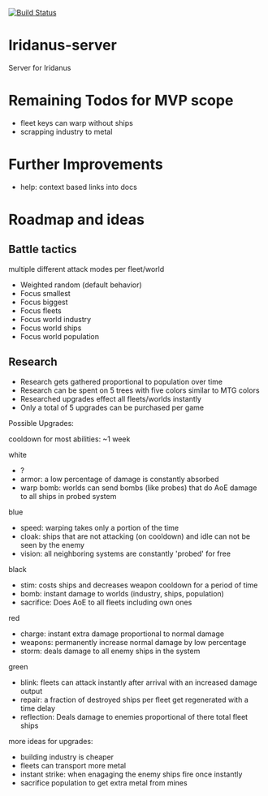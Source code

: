 [![Build Status](https://travis-ci.org/Tschaul/iridanus-server.svg?branch=master)](https://travis-ci.org/Tschaul/iridanus-server)

# Iridanus-server
Server for Iridanus

# Remaining Todos for MVP scope

- fleet keys can warp without ships
- scrapping industry to metal

# Further Improvements

- help: context based links into docs

# Roadmap and ideas

## Battle tactics

multiple different attack modes per fleet/world

- Weighted random (default behavior)
- Focus smallest
- Focus biggest
- Focus fleets
- Focus world industry
- Focus world ships
- Focus world population

## Research

- Research gets gathered proportional to population over time
- Research can be spent on 5 trees with five colors similar to MTG colors
- Researched upgrades effect all fleets/worlds instantly
- Only a total of 5 upgrades can be purchased per game

Possible Upgrades:

cooldown for most abilities: ~1 week

white
- ?
- armor: a low percentage of damage is constantly absorbed
- warp bomb: worlds can send bombs (like probes) that do AoE damage to all ships in probed system

blue
- speed: warping takes only a portion of the time
- cloak: ships that are not attacking (on cooldown) and idle can not be seen by the enemy
- vision: all neighboring systems are constantly 'probed' for free

black
- stim: costs ships and decreases weapon cooldown for a period of time
- bomb: instant damage to worlds (industry, ships, population)
- sacrifice: Does AoE to all fleets including own ones

red
- charge: instant extra damage proportional to normal damage
- weapons: permanently increase normal damage by low percentage
- storm: deals damage to all enemy ships in the system

green
- blink: fleets can attack instantly after arrival with an increased damage output
- repair: a fraction of destroyed ships per fleet get regenerated with a time delay
- reflection: Deals damage to enemies proportional of there total fleet ships

more ideas for upgrades:

- building industry is cheaper
- fleets can transport more metal
- instant strike: when enagaging the enemy ships fire once instantly
- sacrifice population to get extra metal from mines



